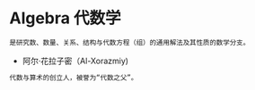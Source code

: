# Algebra 代数学
```md
是研究数、数量、关系、结构与代数方程（组）的通用解法及其性质的数学分支。
```
* 阿尔·花拉子密（Al-Xorazmiy)
```md
代数与算术的创立人，被誉为“代数之父”。
```